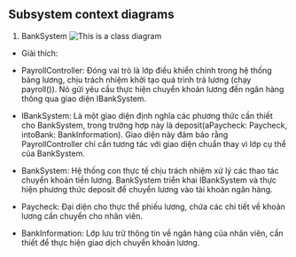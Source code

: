 ## Subsystem context diagrams
1. BankSystem
![This is a class diagram](https://www.planttext.com/api/plantuml/png/f5DBJiCm4Dtx5BEZI8swhwAeuhFehe8J66TAh3fsP4zG8-1aB3WILy1suk0IYGrPEPutRzwy6NzzVEuSSKjzgzWLtE5HQWH7QD7GqA63ex4WZ2Phr1gazf4Z5xW6rp-vmGFRDN1T0sgID33FSU23nwhRCKUX1UuI0mZ5dGDgE7akIP8JXb-4Rio2pXg1ph4HkEGgoucggk2LWVys6x2zJWIhQ_OULEoJqjZ03TUdnwWMo40zTbbZPvmaQ94QKxEvDzXdyB469F2AUqcYGN7QGZf5Mqp8sSP2U-rBjfoaqPEOWpNduRSGYvr55tpJpz42BgZdwiVOoOCifIpdO33gFCmc_5FWVPpUD9qBOOd3ynENAXlCU5sMu-Ihwc-UKDVBc0jdpMLo0iS3gdXsZUnStAqu6UzEk6JBbIYAwc9aMwYbHK794hzzGQg35ybP3YpVYYApzo8MI5EJYy12zGvr7LxGDm000F__0m00)

* Giải thích:
- PayrollController: Đóng vai trò là lớp điều khiển chính trong hệ thống bảng lương, chịu trách nhiệm khởi tạo quá trình trả lương (chạy payroll()). Nó gửi yêu cầu thực hiện chuyển khoản lương đến ngân hàng thông qua giao diện IBankSystem.

- IBankSystem: Là một giao diện định nghĩa các phương thức cần thiết cho BankSystem, trong trường hợp này là deposit(aPaycheck: Paycheck, intoBank: BankInformation). Giao diện này đảm bảo rằng PayrollController chỉ cần tương tác với giao diện chuẩn thay vì lớp cụ thể của BankSystem.

- BankSystem: Hệ thống con thực tế chịu trách nhiệm xử lý các thao tác chuyển khoản tiền lương. BankSystem triển khai IBankSystem và thực hiện phương thức deposit để chuyển lương vào tài khoản ngân hàng.

- Paycheck: Đại diện cho thực thể phiếu lương, chứa các chi tiết về khoản lương cần chuyển cho nhân viên.

- BankInformation: Lớp lưu trữ thông tin về ngân hàng của nhân viên, cần thiết để thực hiện giao dịch chuyển khoản lương.

